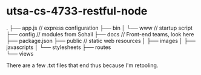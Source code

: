 # utsa-cs-4733-restful-node

.
├── app.js               // express configuration
├── bin
│   └── www              // startup script
├── config               // modules from Sohail
├── docs                 // Front-end teams, look here
├── package.json
├── public               // static web resources
│   ├── images
│   ├── javascripts
│   └── stylesheets
├── routes               
└── views

There are a few .txt files that end thus because I'm retooling.            
